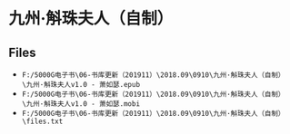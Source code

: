 # 九州·斛珠夫人（自制）

## Files

- `F:/5000G电子书\06-书库更新（201911）\2018.09\0910\九州·斛珠夫人（自制）\九州·斛珠夫人v1.0 - 萧如瑟.epub`
- `F:/5000G电子书\06-书库更新（201911）\2018.09\0910\九州·斛珠夫人（自制）\九州·斛珠夫人v1.0 - 萧如瑟.mobi`
- `F:/5000G电子书\06-书库更新（201911）\2018.09\0910\九州·斛珠夫人（自制）\files.txt`
